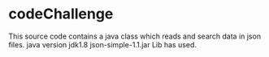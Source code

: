 # codeChallenge

This source code contains a java class which reads and search data in json files.
java version jdk1.8
json-simple-1.1.jar Lib has used.


